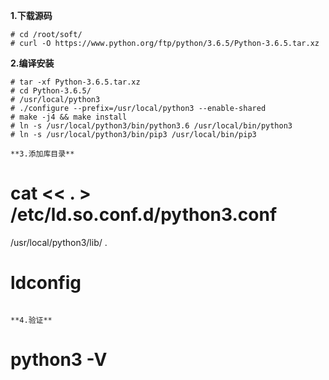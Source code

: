 **1.下载源码**
```
# cd /root/soft/
# curl -O https://www.python.org/ftp/python/3.6.5/Python-3.6.5.tar.xz
```

**2.编译安装**
```
# tar -xf Python-3.6.5.tar.xz 
# cd Python-3.6.5/
# /usr/local/python3
# ./configure --prefix=/usr/local/python3 --enable-shared
# make -j4 && make install
# ln -s /usr/local/python3/bin/python3.6 /usr/local/bin/python3
# ln -s /usr/local/python3/bin/pip3 /usr/local/bin/pip3

**3.添加库目录**
```
# cat << . > /etc/ld.so.conf.d/python3.conf
/usr/local/python3/lib/
.
# ldconfig
```

**4.验证**
```
# python3 -V
```
